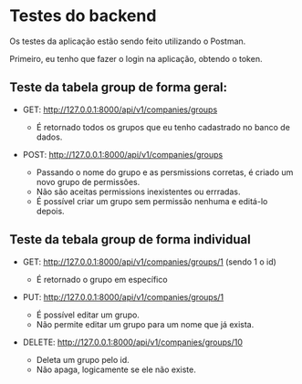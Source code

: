 # Testes do backend

Os testes da aplicação estão sendo feito utilizando o Postman. 

Primeiro, eu tenho que fazer o login na aplicação, obtendo o token. 

##  Teste da tabela group de forma geral:
- GET: http://127.0.0.1:8000/api/v1/companies/groups
    - É retornado todos os grupos que eu tenho cadastrado no banco de dados. 

- POST: http://127.0.0.1:8000/api/v1/companies/groups
    - Passando o nome do grupo e as persmissions corretas, é criado um novo grupo de permissões. 
    - Não são aceitas permissions inexistentes ou errradas. 
    - É possível criar um grupo sem permissão nenhuma e editá-lo depois. 

## Teste da tebala group de forma individual
- GET: http://127.0.0.1:8000/api/v1/companies/groups/1 (sendo 1 o id)
    - É retornado o grupo em específico

- PUT: http://127.0.0.1:8000/api/v1/companies/groups/1
    - É possível editar um grupo. 
    - Não permite editar um grupo para um nome que já exista. 

- DELETE: http://127.0.0.1:8000/api/v1/companies/groups/10
    - Deleta um grupo pelo id. 
    - Não apaga, logicamente se ele não existe. 
